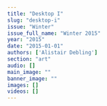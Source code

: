 ```yaml
---
title: "Desktop I"
slug: "desktop-i"
issue: "Winter"
issue_full_name: "Winter 2015"
year: "2015"
date: "2015-01-01"
authors: ['Alistair Debling']
section: "art"
audio: []
main_image: ""
banner_image: ""
images: []
videos: []
---
```

